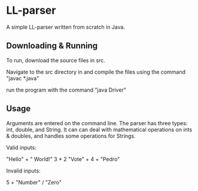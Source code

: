 # LL-parser

A simple LL-parser written from scratch in Java. 

## Downloading & Running

To run, download the source files in src. 

Navigate to the src directory in and compile the files using the command "javac *.java" 

run the program with the command "java Driver" 

## Usage

Arguments are entered on the command line. The parser has three types: int, double, and String. It can can deal with  mathematical operations on ints & doubles, and handles some operations for Strings. 

Valid inputs: 

"Hello" + " World!"
3 * 2
"Vote" + 4 + "Pedro"

Invalid inputs: 

5 +
"Number" / "Zero"
